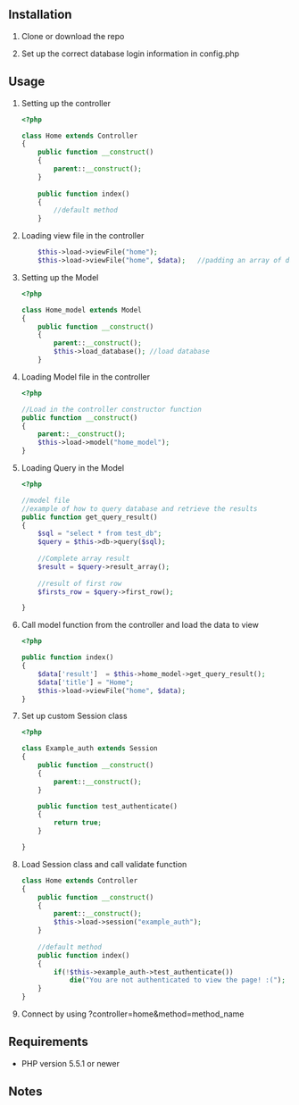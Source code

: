 Installation
------------
1.  Clone or download the repo

2.  Set up the correct database login information in config.php

Usage
-----
1.  Setting up the controller

    ```php
    <?php

	class Home extends Controller
	{
		public function __construct()
		{
			parent::__construct();
		}
		
		public function index()
		{
			//default method
		}	

    ```
	
2.  Loading view file in the controller

    ```php
    	$this->load->viewFile("home");			
    	$this->load->viewFile("home", $data);	//padding an array of data to the view file
    ```
	
3.  Setting up the Model

    ```php
    <?php

	class Home_model extends Model
	{
		public function __construct()
		{
			parent::__construct();
			$this->load_database();	//load database
		}
    ```
	
4.  Loading Model file in the controller

    ```php
    <?php
	
	//Load in the controller constructor function
	public function __construct()
	{
		parent::__construct();
		$this->load->model("home_model");
	}
    ```

5.  Loading Query in the Model

    ```php
    <?php
	
	//model file
	//example of how to query database and retrieve the results
	public function get_query_result()
	{
		$sql = "select * from test_db";
		$query = $this->db->query($sql);
		
		//Complete array result
		$result = $query->result_array();
		
		//result of first row
		$firsts_row = $query->first_row();
	
	}
    ```


6.  Call model function from the controller and load the data to view

    ```php
    <?php
	
	public function index()
	{
		$data['result']  = $this->home_model->get_query_result();
		$data['title'] = "Home"; 
		$this->load->viewFile("home", $data);
	}
    ```
    
7.  Set up custom Session class
	```php
	<?php

	class Example_auth extends Session
	{
		public function __construct()
		{
			parent::__construct();
		}
	
		public function test_authenticate()
		{
			return true;
		}
	
	}
	```
	 
7.  Load Session class and call validate function
	```php
	class Home extends Controller
	{
		public function __construct()
		{
			parent::__construct();
			$this->load->session("example_auth");
		}
		
		//default method
		public function index()
		{
			if(!$this->example_auth->test_authenticate())
				die("You are not authenticated to view the page! :(");
		}
	}
	```
	
8. Connect by using ?controller=home&method=method_name

Requirements
------------
*  PHP version 5.5.1 or newer

Notes
-----
